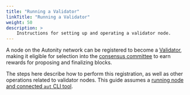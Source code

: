 ```yaml
---
title: "Running a Validator"
linkTitle: "Running a Validator"
weight: 50
description: >
    Instructions for setting up and operating a validator node.
---
```


A node on the Autonity network can be registered to become a [Validator](/concepts/validator/), making it eligible for selection into the [consensus committee](/concepts/consensus/committee/) to earn rewards for proposing and finalizing blocks.

The steps here describe how to perform this registration, as well as other operations related to validator nodes.  This guide assumes a [running node and connected `aut` CLI tool](/node-operators/).

